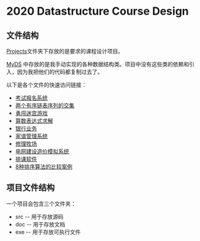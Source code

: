 # 2020 Datastructure Course Design


## 文件结构

[Projects](./Projects)文件夹下存放的是要求的课程设计项目。

[MyDS](./MyDS) 中存放的是我手动实现的各种数据结构类。项目中没有这些类的依赖和引入，因为我把他们的代码都复制过去了。

以下是各个文件的快速访问链接：

- [考试报名系统](./Projects/P)
- [两个有序链表序列的交集](./Projects/P)
- [勇闯迷宫游戏](./Projects/P)
- [算数表达式求解](./Projects/P)
- [银行业务](./Projects/P)
- [家谱管理系统](./Projects/P)
- [修理牧场](./Projects/P)
- [电网建设造价模拟系统](./Projects/P)
- [排课软件](./Projects/P)
- [8种排序算法的比较案例](./Projects/P)

## 项目文件结构

一个项目会包含三个文件夹：

- src -- 用于存放源码
- doc -- 用于存放文档
- exe -- 用于存放可执行文件


